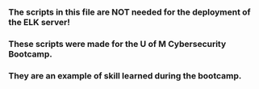### The scripts in this file are NOT needed for the deployment of the ELK server!  
### These scripts were made for the U of M Cybersecurity Bootcamp.
### They are an example of skill learned during the bootcamp.
